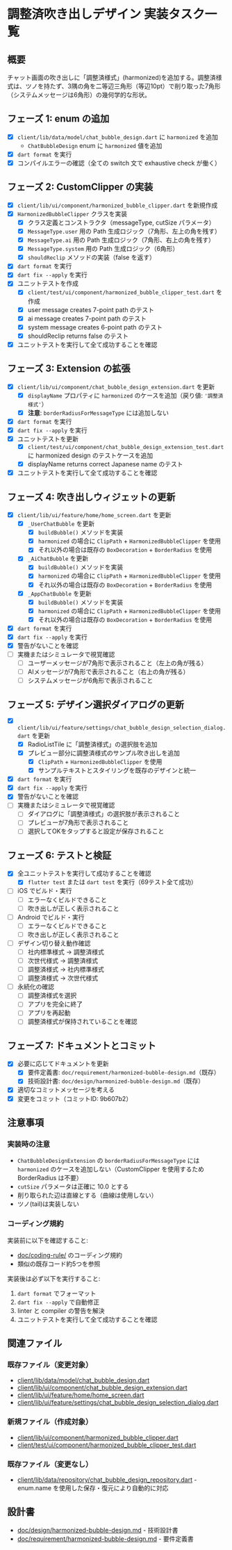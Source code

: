 # 調整済吹き出しデザイン 実装タスク一覧

## 概要

チャット画面の吹き出しに「調整済様式」(harmonized)を追加する。調整済様式は、ツノを持たず、3隅の角を二等辺三角形（等辺10pt）で削り取った7角形（システムメッセージは6角形）の幾何学的な形状。

## フェーズ 1: enum の追加

- [x] `client/lib/data/model/chat_bubble_design.dart` に `harmonized` を追加
  - `ChatBubbleDesign` enum に `harmonized` 値を追加
- [x] `dart format` を実行
- [x] コンパイルエラーの確認（全ての switch 文で exhaustive check が働く）

## フェーズ 2: CustomClipper の実装

- [x] `client/lib/ui/component/harmonized_bubble_clipper.dart` を新規作成
- [x] `HarmonizedBubbleClipper` クラスを実装
  - [x] クラス定義とコンストラクタ（messageType, cutSize パラメータ）
  - [x] `MessageType.user` 用の Path 生成ロジック（7角形、左上の角を残す）
  - [x] `MessageType.ai` 用の Path 生成ロジック（7角形、右上の角を残す）
  - [x] `MessageType.system` 用の Path 生成ロジック（6角形）
  - [x] `shouldReclip` メソッドの実装（false を返す）
- [x] `dart format` を実行
- [x] `dart fix --apply` を実行
- [x] ユニットテストを作成
  - [x] `client/test/ui/component/harmonized_bubble_clipper_test.dart` を作成
  - [x] user message creates 7-point path のテスト
  - [x] ai message creates 7-point path のテスト
  - [x] system message creates 6-point path のテスト
  - [x] shouldReclip returns false のテスト
- [x] ユニットテストを実行して全て成功することを確認

## フェーズ 3: Extension の拡張

- [x] `client/lib/ui/component/chat_bubble_design_extension.dart` を更新
  - [x] `displayName` プロパティに `harmonized` のケースを追加（戻り値: `'調整済様式'`）
  - [x] **注意**: `borderRadiusForMessageType` には追加しない
- [x] `dart format` を実行
- [x] `dart fix --apply` を実行
- [x] ユニットテストを更新
  - [x] `client/test/ui/component/chat_bubble_design_extension_test.dart` に harmonized design のテストケースを追加
  - [x] displayName returns correct Japanese name のテスト
- [x] ユニットテストを実行して全て成功することを確認

## フェーズ 4: 吹き出しウィジェットの更新

- [x] `client/lib/ui/feature/home/home_screen.dart` を更新
  - [x] `_UserChatBubble` を更新
    - [x] `buildBubble()` メソッドを実装
    - [x] `harmonized` の場合に `ClipPath` + `HarmonizedBubbleClipper` を使用
    - [x] それ以外の場合は既存の `BoxDecoration` + `BorderRadius` を使用
  - [x] `_AiChatBubble` を更新
    - [x] `buildBubble()` メソッドを実装
    - [x] `harmonized` の場合に `ClipPath` + `HarmonizedBubbleClipper` を使用
    - [x] それ以外の場合は既存の `BoxDecoration` + `BorderRadius` を使用
  - [x] `_AppChatBubble` を更新
    - [x] `buildBubble()` メソッドを実装
    - [x] `harmonized` の場合に `ClipPath` + `HarmonizedBubbleClipper` を使用
    - [x] それ以外の場合は既存の `BoxDecoration` + `BorderRadius` を使用
- [x] `dart format` を実行
- [x] `dart fix --apply` を実行
- [x] 警告がないことを確認
- [ ] 実機またはシミュレータで視覚確認
  - [ ] ユーザーメッセージが7角形で表示されること（左上の角が残る）
  - [ ] AIメッセージが7角形で表示されること（右上の角が残る）
  - [ ] システムメッセージが6角形で表示されること

## フェーズ 5: デザイン選択ダイアログの更新

- [x] `client/lib/ui/feature/settings/chat_bubble_design_selection_dialog.dart` を更新
  - [x] RadioListTile に「調整済様式」の選択肢を追加
  - [x] プレビュー部分に調整済様式のサンプル吹き出しを追加
    - [x] `ClipPath` + `HarmonizedBubbleClipper` を使用
    - [x] サンプルテキストとスタイリングを既存のデザインと統一
- [x] `dart format` を実行
- [x] `dart fix --apply` を実行
- [x] 警告がないことを確認
- [ ] 実機またはシミュレータで視覚確認
  - [ ] ダイアログに「調整済様式」の選択肢が表示されること
  - [ ] プレビューが7角形で表示されること
  - [ ] 選択してOKをタップすると設定が保存されること

## フェーズ 6: テストと検証

- [x] 全ユニットテストを実行して成功することを確認
  - [x] `flutter test` または `dart test` を実行（69テスト全て成功）
- [ ] iOS でビルド・実行
  - [ ] エラーなくビルドできること
  - [ ] 吹き出しが正しく表示されること
- [ ] Android でビルド・実行
  - [ ] エラーなくビルドできること
  - [ ] 吹き出しが正しく表示されること
- [ ] デザイン切り替え動作確認
  - [ ] 社内標準様式 → 調整済様式
  - [ ] 次世代様式 → 調整済様式
  - [ ] 調整済様式 → 社内標準様式
  - [ ] 調整済様式 → 次世代様式
- [ ] 永続化の確認
  - [ ] 調整済様式を選択
  - [ ] アプリを完全に終了
  - [ ] アプリを再起動
  - [ ] 調整済様式が保持されていることを確認

## フェーズ 7: ドキュメントとコミット

- [x] 必要に応じてドキュメントを更新
  - [x] 要件定義書: `doc/requirement/harmonized-bubble-design.md`（既存）
  - [x] 技術設計書: `doc/design/harmonized-bubble-design.md`（既存）
- [x] 適切なコミットメッセージを考える
- [x] 変更をコミット（コミットID: 9b607b2）

## 注意事項

### 実装時の注意

- `ChatBubbleDesignExtension` の `borderRadiusForMessageType` には `harmonized` のケースを追加しない（CustomClipper を使用するため BorderRadius は不要）
- `cutSize` パラメータは正確に 10.0 とする
- 削り取られた辺は直線とする（曲線は使用しない）
- ツノ(tail)は実装しない

### コーディング規約

実装前に以下を確認すること:
- [doc/coding-rule/](/doc/coding-rule/) のコーディング規約
- 類似の既存コード約5つを参照

実装後は必ず以下を実行すること:
1. `dart format` でフォーマット
2. `dart fix --apply` で自動修正
3. linter と compiler の警告を解決
4. ユニットテストを実行して全て成功することを確認

## 関連ファイル

### 既存ファイル（変更対象）

- [client/lib/data/model/chat_bubble_design.dart](client/lib/data/model/chat_bubble_design.dart)
- [client/lib/ui/component/chat_bubble_design_extension.dart](client/lib/ui/component/chat_bubble_design_extension.dart)
- [client/lib/ui/feature/home/home_screen.dart](client/lib/ui/feature/home/home_screen.dart)
- [client/lib/ui/feature/settings/chat_bubble_design_selection_dialog.dart](client/lib/ui/feature/settings/chat_bubble_design_selection_dialog.dart)

### 新規ファイル（作成対象）

- [client/lib/ui/component/harmonized_bubble_clipper.dart](client/lib/ui/component/harmonized_bubble_clipper.dart)
- [client/test/ui/component/harmonized_bubble_clipper_test.dart](client/test/ui/component/harmonized_bubble_clipper_test.dart)

### 既存ファイル（変更なし）

- [client/lib/data/repository/chat_bubble_design_repository.dart](client/lib/data/repository/chat_bubble_design_repository.dart) - enum.name を使用した保存・復元により自動的に対応

## 設計書

- [doc/design/harmonized-bubble-design.md](doc/design/harmonized-bubble-design.md) - 技術設計書
- [doc/requirement/harmonized-bubble-design.md](doc/requirement/harmonized-bubble-design.md) - 要件定義書
